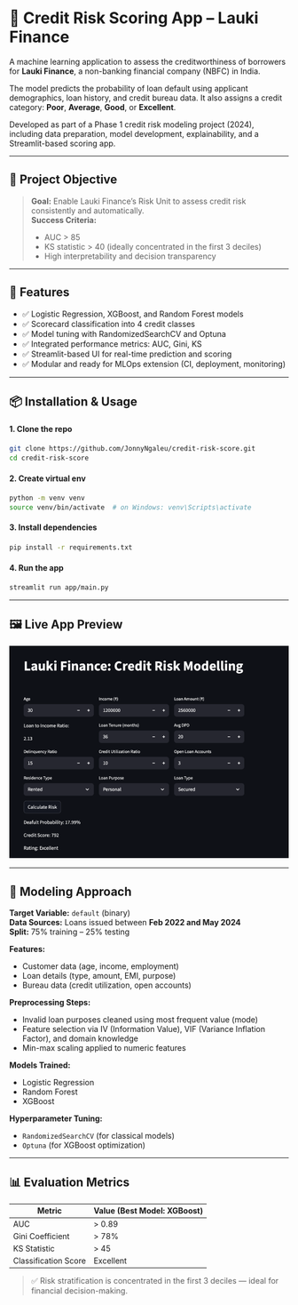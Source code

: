 # 🧾 Credit Risk Scoring App – Lauki Finance

A machine learning application to assess the creditworthiness of borrowers for **Lauki Finance**, a non-banking financial company (NBFC) in India.

The model predicts the probability of loan default using applicant demographics, loan history, and credit bureau data. It also assigns a credit category: **Poor**, **Average**, **Good**, or **Excellent**.

Developed as part of a Phase 1 credit risk modeling project (2024), including data preparation, model development, explainability, and a Streamlit-based scoring app.

---

## 🎯 Project Objective

> **Goal:** Enable Lauki Finance’s Risk Unit to assess credit risk consistently and automatically.  
> **Success Criteria:**  
> - AUC > 85  
> - KS statistic > 40 (ideally concentrated in the first 3 deciles)  
> - High interpretability and decision transparency

---

## 🚀 Features

- ✅ Logistic Regression, XGBoost, and Random Forest models
- ✅ Scorecard classification into 4 credit classes
- ✅ Model tuning with RandomizedSearchCV and Optuna
- ✅ Integrated performance metrics: AUC, Gini, KS
- ✅ Streamlit-based UI for real-time prediction and scoring
- ✅ Modular and ready for MLOps extension (CI, deployment, monitoring)

---

## 📦 Installation & Usage

#### 1. Clone the repo

```bash
git clone https://github.com/JonnyNgaleu/credit-risk-score.git
cd credit-risk-score
```
#### 2. Create virtual env
```bash
python -m venv venv
source venv/bin/activate  # on Windows: venv\Scripts\activate
```
#### 3. Install dependencies
```bash
pip install -r requirements.txt
```
#### 4. Run the app
```bash
streamlit run app/main.py
```
---

## 🖼️ Live App Preview

![Streamlit App Screenshot](artifacts/live_app.png)

---

## 🧠 Modeling Approach

**Target Variable:** `default` (binary)  
**Data Sources:** Loans issued between **Feb 2022 and May 2024**  
**Split:** 75% training – 25% testing  

**Features:**
- Customer data (age, income, employment)
- Loan details (type, amount, EMI, purpose)
- Bureau data (credit utilization, open accounts)

**Preprocessing Steps:**
- Invalid loan purposes cleaned using most frequent value (mode)
- Feature selection via IV (Information Value), VIF (Variance Inflation Factor), and domain knowledge
- Min-max scaling applied to numeric features

**Models Trained:**
- Logistic Regression
- Random Forest
- XGBoost

**Hyperparameter Tuning:**
- `RandomizedSearchCV` (for classical models)
- `Optuna` (for XGBoost optimization)

---

## 📊 Evaluation Metrics

| Metric              | Value (Best Model: XGBoost) |
|---------------------|-----------------------------|
| AUC                 | > 0.89                      |
| Gini Coefficient    | > 78%                       |
| KS Statistic        | > 45                        |
| Classification Score| Excellent                   |

> ✅ Risk stratification is concentrated in the first 3 deciles — ideal for financial decision-making.
